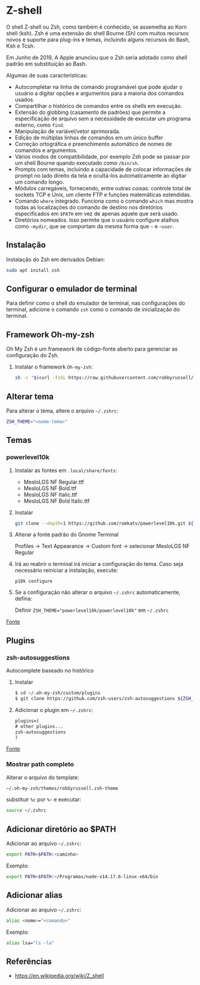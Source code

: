 # Z-shell

O shell Z-shell ou Zsh, como também é conhecido, se assemelha ao Korn shell (ksh). Zsh é uma extensão do shell Bourne (Sh) com muitos recursos novos e suporte para plug-ins e temas, incluindo alguns recursos do Bash, Ksh e Tcsh.

Em Junho de 2019, A Apple anunciou que o Zsh seria adotado como shell padrão em substituição ao Bash.

Algumas de suas características:

- Autocompletar na linha de comando programável que pode ajudar o usuário a digitar opções e argumentos para a maioria dos comandos usados.
- Compartilhar o histórico de comandos entre os shells em execução.
- Extensão do globbing (casamento de padrões) que permite a especificação de arquivo sem a necessidade de executar um programa externo, como `find`.
- Manipulação de variável/vetor aprimorada.
- Edição de múltiplas linhas de comandos em um único buffer
- Correção ortográfica e preenchimento automático de nomes de comandos e argumentos.
- Vários modos de compatibilidade, por exemplo Zsh pode se passar por um shell Bourne quando executado como `/bin/sh`.
- Prompts com temas, incluindo a capacidade de colocar informações de prompt no lado direito da tela e ocultá-los automaticamente ao digitar um comando longo.
- Módulos carregáveis, fornecendo, entre outras coisas: controle total de sockets TCP e Unix, um cliente FTP e funções matemáticas estendidas.
- Comando `where` integrado. Funciona como o comando `which` mas mostra todas as localizações do comando de destino nos diretórios especificados em `$PATH` em vez de apenas aquele que será usado.
- Diretórios nomeados. Isso permite que o usuário configure atalhos como `~mydir`, que se comportam da mesma forma que `~` e `~user`.

## Instalação

Instalação do Zsh em derivados Debian:

```bash
sudo apt install zsh
```

## Configurar o emulador de terminal

Para definir como o shell do emulador de terminal, nas configurações do terminal, adicione o comando `zsh` como o comando de inicialização do terminal.

## Framework Oh-my-zsh

Oh My Zsh é um framework de código-fonte aberto para gerenciar as configuração do Zsh.

1. Instalar o framework `Oh-my-zsh`:

    ```bash
    sh -c "$(curl -fsSL https://raw.githubusercontent.com/robbyrussell/oh-my-zsh/master/tools/install.sh)"
    ```

## Alterar tema

Para alterar o tema, altere o arquivo `~/.zshrc`:

```bash
ZSH_THEME="<nome-tema>"
```

## Temas

### powerlevel10k

1. Instalar as fontes em `.local/share/fonts`:

    - MesloLGS NF Regular.ttf
    - MesloLGS NF Bold.ttf
    - MesloLGS NF Italic.ttf
    - MesloLGS NF Bold Italic.ttf

1. Instalar 

    ```bash
    git clone --depth=1 https://github.com/romkatv/powerlevel10k.git ${ZSH_CUSTOM:-$HOME/.oh-my-zsh/custom}/themes/powerlevel10k
    ```

1. Alterar a fonte padrão do Gnome Terminal

    Profiles -> Text Appearance -> Custom font -> selecionar MesloLGS NF Regular

1. Irá ao reabrir o terminal irá iniciar a configuração do tema. Caso seja necessário reiniciar a instalação, execute:

    `p10k configure`

1. Se a configuração não alterar o arquivo `~/.zshrc` automaticamente, defina:

    Definir `ZSH_THEME="powerlevel10k/powerlevel10k"` em `~/.zshrc`

[Fonte](https://github.com/romkatv/powerlevel10k#installation)

## Plugins

### zsh-autosuggestions

Autocomplete baseado no histórico

1. Instalar

    ```bash
    $ cd ~/.oh-my-zsh/custom/plugins
    $ git clone https://github.com/zsh-users/zsh-autosuggestions ${ZSH_CUSTOM:-~/.oh-my-zsh/custom}/plugins/zsh-autosuggestions
    ```

1. Adicionar o plugin em `~/.zshrc`:

    ```txt
    plugins=( 
    # other plugins...
    zsh-autosuggestions
    )
    ```

[Fonte](https://github.com/zsh-users/zsh-autosuggestions/blob/master/INSTALL.md)

### Mostrar path completo

Alterar o arquivo do template:

```bash
~/.oh-my-zsh/themes/robbyrussell.zsh-theme
```

substituir `%c` por `%~` e executar:

```bash
source ~/.zshrc
```

## Adicionar diretório ao $PATH

Adicionar ao arquivo `~/.zshrc`:

```bash
export PATH=$PATH:<caminho>
```

Exemplo:

```bash
export PATH=$PATH:~/Programas/node-v14.17.6-linux-x64/bin
```

## Adicionar alias

Adicionar ao arquivo `~/.zshrc`:

```bash
alias <nome>="<comando>"
```

Exemplo:

```bash
alias lsa="ls -la"
```

## Referências

- <https://en.wikipedia.org/wiki/Z_shell>
